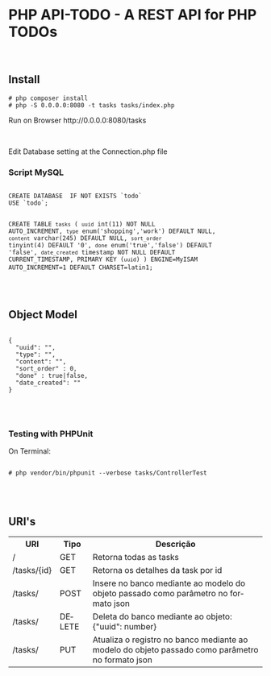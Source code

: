 


<html>
<head>
  <meta content="text/html; charset=windows-1252" http-equiv="content-type"><title></title>
  <meta name="generator">
</head>

<body style="direction: ltr;" lang="pt-BR" link="#0563c1">
<div class="col-md-offset-1 col-md-10">
<h1>PHP API-TODO - A REST API for PHP TODOs
</h1>
<br>
<h2>Install</h2>
<code># php composer install</code>
<br />
<code># php -S 0.0.0.0:8080 -t tasks tasks/index.php</code>
<br />
<p>Run on Browser http://0.0.0.0:8080/tasks</p>
<br />
<p>Edit Database setting at the Connection.php file</p>
<h3>Script MySQL</h3>
<pre>
<code>
CREATE DATABASE  IF NOT EXISTS `todo`
USE `todo`;

CREATE TABLE `tasks` (
  `uuid` int(11) NOT NULL AUTO_INCREMENT,
  `type` enum('shopping','work') DEFAULT NULL,
  `content` varchar(245) DEFAULT NULL,
  `sort_order` tinyint(4) DEFAULT '0',
  `done` enum('true','false') DEFAULT 'false',
  `date_created` timestamp NOT NULL DEFAULT CURRENT_TIMESTAMP,
  PRIMARY KEY (`uuid`)
) ENGINE=MyISAM AUTO_INCREMENT=1 DEFAULT CHARSET=latin1;
</code>
</pre>

<br>
<h2>Object Model</h2>
<pre>
<code>
{
  "uuid": "",
  "type": "",
  "content": "",
  "sort_order" : 0,
  "done" : true|false,
  "date_created": ""
}
</code>
</pre>
<br />

<h3>Testing with PHPUnit</h3>
<p>On Terminal:</p>
<pre>
<code>
# php vendor/bin/phpunit --verbose tasks/ControllerTest
</code>
</pre>
<br />
<h2>URI's</h2>
<table class="table" style="page-break-before: auto; page-break-after: auto; page-break-inside: auto; width: 100%;">
<tbody>   
<tr>
  <th>URI</th>
  <th>Tipo</th>
  <th>Descrição</th>
</tr>
<tr>
  <td>/</td>
  <td>GET</td>
  <td>Retorna todas as tasks</td>  
</tr>
<tr>
  <td>/tasks/{id}</td>
  <td>GET</td>
  <td>Retorna os detalhes da task por id</td>  
</tr>
<tr>
  <td>/tasks/</td>
  <td>POST</td>
  <td>Insere no banco mediante ao modelo do objeto passado como parâmetro no formato json</td>  
</tr>
<tr>
  <td>/tasks/</td>
  <td>DELETE</td>
  <td>Deleta do banco mediante ao objeto: {"uuid": number}</td>  
</tr>
<tr>
  <td>/tasks/</td>
  <td>PUT</td>
  <td>Atualiza o registro no banco mediante ao modelo do objeto passado como parâmetro no formato json</td>  
</tr>
</tbody>
</table>
</div>
</html>
